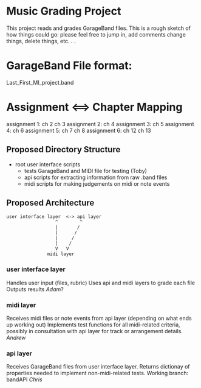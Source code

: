 # Music Grading Project

This project reads and grades GarageBand files.
This is a rough sketch of how things could go: please feel free to jump in, add comments
change things, delete things, etc. . .


# GarageBand File format:

Last_First_MI_project.band

# Assignment <==> Chapter Mapping
assignment 1: ch 2 ch 3
assignment 2: ch 4
assignment 3: ch 5
assignment 4: ch 6
assignment 5: ch 7 ch 8
assignment 6: ch 12 ch 13

## Proposed Directory Structure

- root
  user interface scripts
  - tests
    GarageBand and MIDI file for testing (Toby)
  - api
    scripts for extracting information from raw .band files
  - midi
    scripts for making judgements on midi or note events

## Proposed Architecture

```text
user interface layer  <-> api layer
                  ^        ^
                  |       /
                  |      /
                  |     /
                  |    /
                  V   V
               midi layer
```

### user interface layer
Handles user input (files, rubric)
Uses api and midi layers to grade each file
Outputs results
*Adam*?

### midi layer
Receives midi files or note events from api layer (depending on what ends up working out)
Implements test functions for all midi-related criteria, possibly in consultation with
api layer for track or arrangement details.
*Andrew*

### api layer
Receives GarageBand files from user interface layer.
Returns dictionay of properties needed to implement non-midi-related tests.
Working branch: bandAPI
*Chris*



